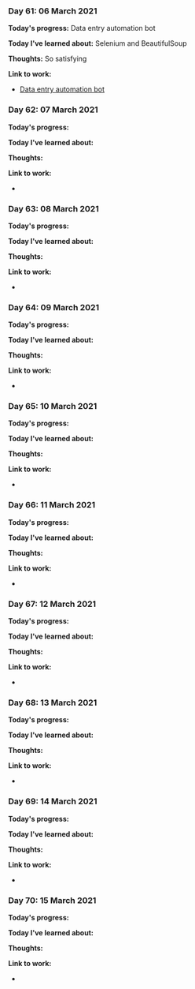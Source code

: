 
### Day 61: 06 March 2021
**Today's progress:** Data entry automation bot
    
**Today I've learned about:** Selenium and BeautifulSoup
    
**Thoughts:** So satisfying
    
**Link to work:**

* [Data entry automation bot](https://github.com/bethpritchard/100DaysOfCodeBootcamp/blob/master/Day53)
    

    
### Day 62: 07 March 2021
**Today's progress:**
    
**Today I've learned about:**
    
**Thoughts:**
    
**Link to work:**

* [](https://github.com/bethpritchard/100DaysOfCodeBootcamp/blob/master/)
    

    
### Day 63: 08 March 2021
**Today's progress:**
    
**Today I've learned about:**
    
**Thoughts:**
    
**Link to work:**

* [](https://github.com/bethpritchard/100DaysOfCodeBootcamp/blob/master/)
    

    
### Day 64: 09 March 2021
**Today's progress:**
    
**Today I've learned about:**
    
**Thoughts:**
    
**Link to work:**

* [](https://github.com/bethpritchard/100DaysOfCodeBootcamp/blob/master/)
    

    
### Day 65: 10 March 2021
**Today's progress:**
    
**Today I've learned about:**
    
**Thoughts:**
    
**Link to work:**

* [](https://github.com/bethpritchard/100DaysOfCodeBootcamp/blob/master/)
    

    
### Day 66: 11 March 2021
**Today's progress:**
    
**Today I've learned about:**
    
**Thoughts:**
    
**Link to work:**

* [](https://github.com/bethpritchard/100DaysOfCodeBootcamp/blob/master/)
    

    
### Day 67: 12 March 2021
**Today's progress:**
    
**Today I've learned about:**
    
**Thoughts:**
    
**Link to work:**

* [](https://github.com/bethpritchard/100DaysOfCodeBootcamp/blob/master/)
    

    
### Day 68: 13 March 2021
**Today's progress:**
    
**Today I've learned about:**
    
**Thoughts:**
    
**Link to work:**

* [](https://github.com/bethpritchard/100DaysOfCodeBootcamp/blob/master/)
    

    
### Day 69: 14 March 2021
**Today's progress:**
    
**Today I've learned about:**
    
**Thoughts:**
    
**Link to work:**

* [](https://github.com/bethpritchard/100DaysOfCodeBootcamp/blob/master/)
    

    
### Day 70: 15 March 2021
**Today's progress:**
    
**Today I've learned about:**
    
**Thoughts:**
    
**Link to work:**

* [](https://github.com/bethpritchard/100DaysOfCodeBootcamp/blob/master/)
    

    